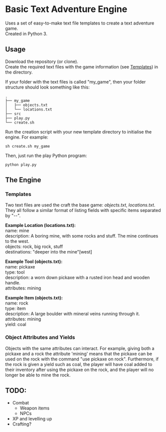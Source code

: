 # Basic Text Adventure Engine

Uses a set of easy-to-make text file templates to create a text adventure game.  
Created in Python 3.

## Usage

Download the repository (or clone).  
Create the required text files with the game information (see [Templates](#templates)) in the directory.

If your folder with the text files is called "my_game", then your folder structure should look something like this:

    .
    ├── my_game
    │   ├── objects.txt
    │   └── locations.txt
    ├── src
    ├── play.py
    └── create.sh

Run the creation script with your new template directory to initialise the engine. For example:

```
sh create.sh my_game
```

Then, just run the play Python program:

```
python play.py
```

## The Engine

### Templates

Two text files are used the craft the base game: *objects.txt*, *locations.txt*.
They all follow a similar format of listing fields with specific items separated by "--".

**Example Location (locations.txt):**  
name: mine  
description: A boring mine, with some rocks and stuff. The mine continues to the west.  
objects: rock, big rock, stuff  
destinations: "deeper into the mine"[west]

**Example Tool (objects.txt):**  
name: pickaxe  
type: tool  
description: a worn down pickaxe with a rusted iron head and wooden handle.  
attributes: mining

**Example Item (objects.txt):**  
name: rock  
type: item  
description: A large boulder with mineral veins running through it.  
attributes: mining  
yield: coal

### Object Attributes and Yields

Objects with the same attributes can interact. For example, giving both a pickaxe and a rock the attribute 'mining' means that the pickaxe can be used on the rock with the command "use pickaxe on rock". Furthermore, if the rock is given a yield such as coal, the player will have coal added to their inventory after using the pickaxe on the rock, and the player will no longer be able to mine the rock.

## TODO:

- Combat
  - Weapon items
  - NPCs
- XP and levelling up
- Crafting?
